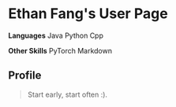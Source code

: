 # Ethan Fang's User Page

**Languages**
Java
Python
Cpp

**Other Skills**
PyTorch
Markdown

## Profile
<Profile picture>

> Start early, start often :).
